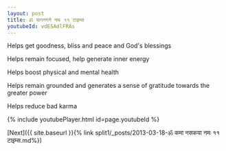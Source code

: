 ```yaml
---
layout: post
title: ॐ यागनगने नमः ११ टाइम्स
youtubeId: vdESAdlFRAs
---
```

 
 
Helps get goodness, bliss and peace and God's blessings
 
Helps remain focused, help generate inner energy 
 
Helps boost physical and mental health 
 
Helps remain grounded and generates a sense of gratitude towards the greater power 
 
Helps reduce bad karma
 
 
 
 


{% include youtubePlayer.html id=page.youtubeId %}
 
[Next]({{ site.baseurl }}{% link  split1/_posts/2013-03-18-ॐ कमा नसकया नमः ११ टाइम्स.md%})
 

